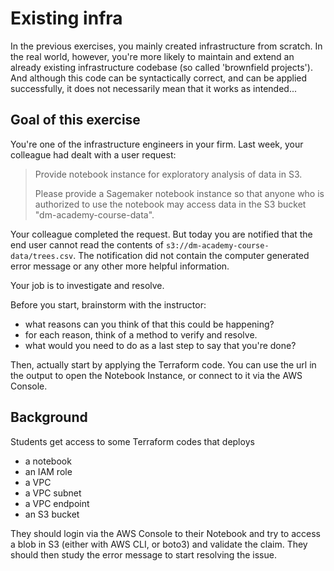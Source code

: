 # Existing infra

In the previous exercises, you mainly created infrastructure from scratch. In the real world, however,
you're more likely to maintain and extend an already existing infrastructure codebase (so called 'brownfield projects'). And although
this code can be syntactically correct, and can be applied successfully, it does not necessarily mean that it works as intended...

## Goal of this exercise

You're one of the infrastructure engineers in your firm. Last week, your colleague had dealt with a user request:

> Provide notebook instance for exploratory analysis of data in S3.
>
> Please provide a Sagemaker notebook instance so that anyone who is authorized to use the notebook may access data in
> the S3 bucket "dm-academy-course-data".

Your colleague completed the request. But today you are notified that the end user cannot read the contents
of `s3://dm-academy-course-data/trees.csv`. The notification did not contain the computer generated error message or
any other more helpful information.

Your job is to investigate and resolve.

Before you start, brainstorm with the instructor:
- what reasons can you think of that this could be happening?
- for each reason, think of a method to verify and resolve.
- what would you need to do as a last step to say that you're done?

Then, actually start by applying the Terraform code. You can use the url in the output to open the Notebook
Instance, or connect to it via the AWS Console. 

## Background

Students get access to some Terraform codes that deploys

- a notebook
- an IAM role
- a VPC
- a VPC subnet
- a VPC endpoint
- an S3 bucket

They should login via the AWS Console to their Notebook and try to access a blob in S3 (either with AWS CLI, or boto3)
and validate the claim. They should then study the error message to start resolving the issue.
